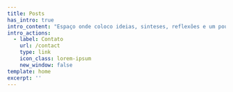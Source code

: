 ```yaml
---
title: Posts
has_intro: true
intro_content: "Espaço onde coloco ideias, sinteses, reflexões e um pouco sobre técnologias qual trabalho.\nÉ um espaço de leitura livre afim de acrescentar a comunidade de desenvolvimento.\nTodas as abordagens são de teor imparcial e abertas para discussões construtivas. \U0001F4DD\U0001F643\n"
intro_actions:
  - label: Contato
    url: /contact
    type: link
    icon_class: lorem-ipsum
    new_window: false
template: home
excerpt: ''
---
```


